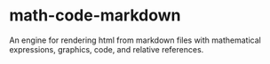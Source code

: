 # math-code-markdown
An engine for rendering html from markdown files with mathematical expressions, graphics, code, and relative references.
